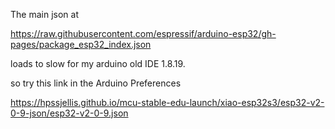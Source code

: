 The main json at  

https://raw.githubusercontent.com/espressif/arduino-esp32/gh-pages/package_esp32_index.json


loads to slow for my arduino old IDE 1.8.19.

so try this link in the Arduino Preferences


https://hpssjellis.github.io/mcu-stable-edu-launch/xiao-esp32s3/esp32-v2-0-9-json/esp32-v2-0-9.json




